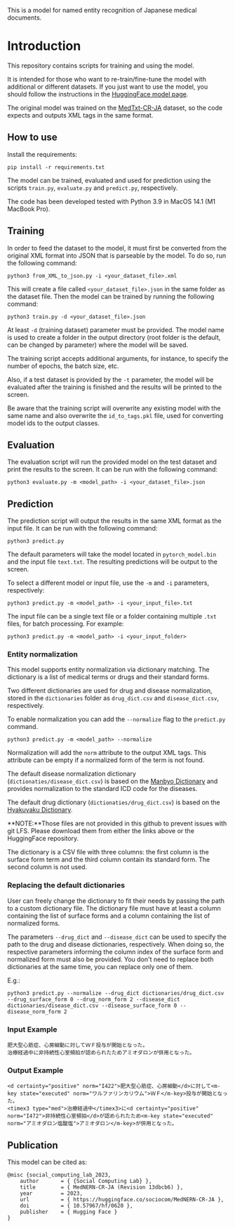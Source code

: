 
This is a model for named entity recognition of Japanese medical documents.

# Introduction

This repository contains scripts for training and using the model.

It is intended for those who want to re-train/fine-tune the model with additional or different datasets. If you just want to use the model, you should follow the instructions in the [HuggingFace model page](https://huggingface.co/sociocom/MedNERN-CR-JA).

The original model was trained on the [MedTxt-CR-JA](https://sociocom.naist.jp/medtxt/cr) dataset, so the code expects and outputs XML tags in the same format.

## How to use

Install the requirements:

``` 
pip install -r requirements.txt
```

The model can be trained, evaluated and used for prediction using the scripts `train.py`, `evaluate.py` and `predict.py`, respectively.

The code has been developed tested with Python 3.9 in MacOS 14.1 (M1 MacBook Pro).

## Training

In order to feed the dataset to the model, it must first be converted from the original XML format into JSON that is
parseable by the model.
To do so, run the following command:

```
python3 from_XML_to_json.py -i <your_dataset_file>.xml
```

This will create a file called `<your_dataset_file>.json` in the same folder as the dataset file.
Then the model can be trained by running the following command:

```
python3 train.py -d <your_dataset_file>.json
```

At least `-d` (training dataset) parameter must be provided.
The model name is used to create a folder in the output directory (root folder is the default, can be changed by parameter) where the model will be saved.

The training script accepts additional arguments, for instance, to specify the number of epochs, the batch size, etc.

Also, if a test dataset is provided by the `-t` parameter, the model will be evaluated after the training is finished
and the results will be printed to the screen.

Be aware that the training script will overwrite any existing model with the same name and also overwrite
the `id_to_tags.pkl` file, used for converting model ids to the output classes.

## Evaluation

The evaluation script will run the provided model on the test dataset and print the results to the screen.
It can be run with the following command:

```
python3 evaluate.py -m <model_path> -i <your_dataset_file>.json
```

## Prediction

The prediction script will output the results in the same XML format as the input file. It can be run with the following
command:

```
python3 predict.py
```

The default parameters will take the model located in `pytorch_model.bin` and the input file `text.txt`.
The resulting predictions will be output to the screen.

To select a different model or input file, use the `-m` and `-i` parameters, respectively:

```
python3 predict.py -m <model_path> -i <your_input_file>.txt
```

The input file can be a single text file or a folder containing multiple `.txt` files, for batch processing. For example:

```
python3 predict.py -m <model_path> -i <your_input_folder>
```


### Entity normalization

This model supports entity normalization via dictionary matching. The dictionary is a list of medical terms or
drugs and their standard forms.

Two different dictionaries are used for drug and disease normalization, stored in the `dictionaries` folder as
`drug_dict.csv` and `disease_dict.csv`, respectively.

To enable normalization you can add the `--normalize` flag to the `predict.py` command.

```
python3 predict.py -m <model_path> --normalize
```

Normalization will add the `norm` attribute to the output XML tags. This attribute can be empty if a normalized form of
the term is not found.

The default disease normalization dictionary (`dictionaties/disease_dict.csv`) is based on
the [Manbyo Dictionary](https://sociocom.naist.jp/manbyo-dic-en/) and provides normalization to the standard ICD code
for the diseases.

The default drug dictionary (`dictionaties/drug_dict.csv`) is based on
the [Hyakuyaku Dictionary](https://sociocom.naist.jp/hyakuyaku-dic-en/).

**NOTE:**Those files are not provided in this github to prevent issues with git LFS. Please download them from either the links 
above or the HuggingFace repository.

The dictionary is a CSV file with three columns: the first column is the surface form term and the third column contain
its standard form. The second column is not used.

### Replacing the default dictionaries

User can freely change the dictionary to fit their needs by passing the path to a custom dictionary file.
The dictionary file must have at least a column containing the list of surface forms and a column containing the list of
normalized forms.

The parameters `--drug_dict` and `--disease_dict` can be used to specify the path to the drug and disease dictionaries,
respectively.
When doing so, the respective parameters informing the column index of the surface form and normalized form must also be
provided.
You don't need to replace both dictionaries at the same time, you can replace only one of them.

E.g.:

```
python3 predict.py --normalize --drug_dict dictionaries/drug_dict.csv --drug_surface_form 0 --drug_norm_form 2 --disease_dict dictionaries/disease_dict.csv --disease_surface_form 0 --disease_norm_form 2
```

### Input Example

```
肥大型心筋症、心房細動に対してＷＦ投与が開始となった。
治療経過中に非持続性心室頻拍が認められたためアミオダロンが併用となった。
```

### Output Example

```
<d certainty="positive" norm="I422">肥大型心筋症、心房細動</d>に対して<m-key state="executed" norm="ワルファリンカリウム">ＷＦ</m-key>投与が開始となった。
<timex3 type="med">治療経過中</timex3>に<d certainty="positive" norm="I472">非持続性心室頻拍</d>が認められたため<m-key state="executed" norm="アミオダロン塩酸塩">アミオダロン</m-key>が併用となった。
```

## Publication

This model can be cited as:

```
@misc {social_computing_lab_2023,
	author       = { {Social Computing Lab} },
	title        = { MedNERN-CR-JA (Revision 13dbcb6) },
	year         = 2023,
	url          = { https://huggingface.co/sociocom/MedNERN-CR-JA },
	doi          = { 10.57967/hf/0620 },
	publisher    = { Hugging Face }
}
```
